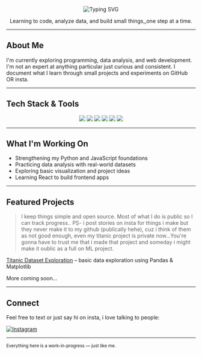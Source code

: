 
<p align="center">
  <img src="https://readme-typing-svg.herokuapp.com?font=Fira+Code&size=22&pause=1000&color=2E8B57&width=700&lines=Tezash+Mishra;I+doubt+every+step+I+take+ +but+I+still+take+them.;-+Zash%2C+2023" alt="Typing SVG" />
</p>

<p align="center">Learning to code, analyze data, and build small things,,one step at a time.</p>

---

## About Me

I'm currently exploring programming, data analysis, and web development. I'm not an expert at anything particular just curious and consistent. I document what I learn through small projects and experiments on GitHub OR insta.

---

## Tech Stack & Tools

<p align="center">
  <img src="https://img.shields.io/badge/Python-14354C?style=for-the-badge&logo=python&logoColor=white"/>
  <img src="https://img.shields.io/badge/JavaScript-F7DF1E?style=for-the-badge&logo=javascript&logoColor=black"/>
  <img src="https://img.shields.io/badge/React-20232A?style=for-the-badge&logo=react&logoColor=61DAFB"/>
  <img src="https://img.shields.io/badge/Pandas-150458?style=for-the-badge&logo=pandas&logoColor=white"/>
  <img src="https://img.shields.io/badge/NumPy-013243?style=for-the-badge&logo=numpy&logoColor=white"/>
  <img src="https://img.shields.io/badge/Matplotlib-11557C?style=for-the-badge&logo=plotly&logoColor=white"/>
</p>

---

## What I'm Working On

- Strengthening my Python and JavaScript foundations  
- Practicing data analysis with real-world datasets  
- Exploring basic visualization and project ideas  
- Learning React to build frontend apps  

---

## Featured Projects

> I keep things simple and open source. Most of what I do is public so I can track progress.. PS- i post stories on insta for things i make but they never make it to my github (publically hehe), cuz i think of them as not good enough, even my titanic project is private now...You're gonna have to trust me that i made that project and someday i might make it oublic as a full on ML project.

[Titanic Dataset Exploration](https://github.com/mishradwaterlaw/titanicdatasetfirst-application) – basic data exploration using Pandas & Matplotlib

More coming soon...

---

## Connect

Feel free to text or just say hi on insta, i love talking to people:

[![Instagram](https://img.shields.io/badge/@tezashmishra-Instagram-E4405F?style=flat-square&logo=instagram&logoColor=white)](https://instagram.com/tezashmishra)

---

<sub>Everything here is a work-in-progress — just like me.</sub>
